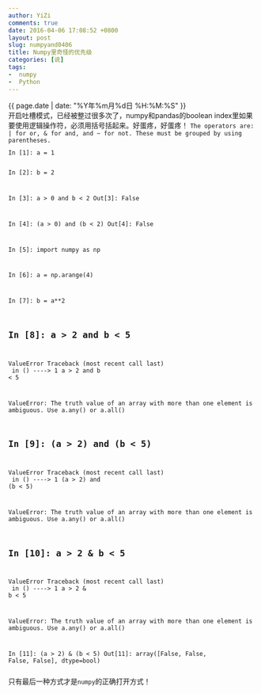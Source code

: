 ```yaml
---
author: YiZi
comments: true
date: 2016-04-06 17:08:52 +0800
layout: post
slug: numpyand0406
title: Numpy里奇怪的优先级
categories: [说]
tags:
-  numpy
-  Python
---
```

<div class="saying">
<div class="timestamp">{{ page.date | date: "%Y年%m月%d日 %H:%M:%S" }}</div>
开启吐槽模式，已经被整过很多次了，numpy和pandas的boolean index里如果要使用逻辑操作符，必须用括号括起来。好蛋疼，好蛋疼！
<code>The operators are: | for or, & for and, and ~ for not. These must be grouped by using parentheses.</code>
<code lang="python"><pre>
In [1]: a = 1

In [2]: b = 2

In [3]: a > 0 and b < 2
Out[3]: False

In [4]: (a > 0) and (b < 2)
Out[4]: False

In [5]: import numpy as np

In [6]: a = np.arange(4)

In [7]: b = a**2

In [8]: a > 2 and b < 5
---------------------------------------------------------------------------
ValueError                                Traceback (most recent call last)
<ipython-input-8-c666cea3c62e> in <module>()
----> 1 a > 2 and b < 5

ValueError: The truth value of an array with more than one element is ambiguous.
 Use a.any() or a.all()

In [9]: (a > 2) and (b < 5)
---------------------------------------------------------------------------
ValueError                                Traceback (most recent call last)
<ipython-input-9-d98accd41447> in <module>()
----> 1 (a > 2) and (b < 5)

ValueError: The truth value of an array with more than one element is ambiguous.
 Use a.any() or a.all()

In [10]: a > 2 & b < 5
---------------------------------------------------------------------------
ValueError                                Traceback (most recent call last)
<ipython-input-10-5e1b04fdc935> in <module>()
----> 1 a > 2 & b < 5

ValueError: The truth value of an array with more than one element is ambiguous.
 Use a.any() or a.all()

In [11]: (a > 2) & (b < 5)
Out[11]: array([False, False, False, False], dtype=bool)
</pre></code>
只有最后一种方式才是`numpy`的正确打开方式！
</div>


